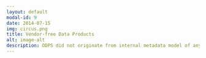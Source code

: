 ```yaml
---
layout: default
modal-id: 9
date: 2014-07-15
img: circus.png
title: Vendor-free Data Products
alt: image-alt
description: ODPS did not originate from internal metadata model of any commercial product. It vendor-free and so will be your data products if you use ODPS. One day it will be utilized by many vendors, but still even that case it remains independent and continues to decouple data products from the systems. With ODPS you will enable faster and easier data exchange between systems without any vendor lock-in. 
---
```

